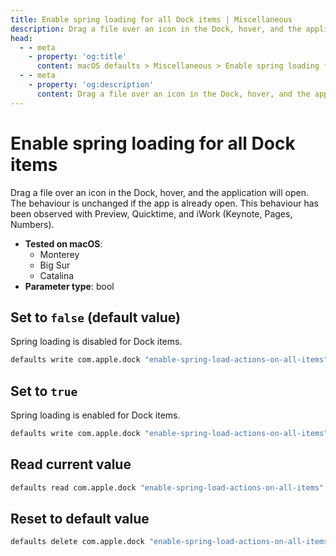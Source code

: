 ```yaml
---
title: Enable spring loading for all Dock items | Miscellaneous
description: Drag a file over an icon in the Dock, hover, and the application will open. The behaviour is unchanged if the app is already open. This behaviour has been observed with Preview, Quicktime, and iWork (Keynote, Pages, Numbers).
head:
  - - meta
    - property: 'og:title'
      content: macOS defaults > Miscellaneous > Enable spring loading for all Dock items
  - - meta
    - property: 'og:description'
      content: Drag a file over an icon in the Dock, hover, and the application will open. The behaviour is unchanged if the app is already open. This behaviour has been observed with Preview, Quicktime, and iWork (Keynote, Pages, Numbers).
---
```


# Enable spring loading for all Dock items

Drag a file over an icon in the Dock, hover, and the application will open. The behaviour is unchanged if the app is already open. This behaviour has been observed with Preview, Quicktime, and iWork (Keynote, Pages, Numbers).

<!-- break lists -->

- **Tested on macOS**:
  - Monterey
  - Big Sur
  - Catalina
- **Parameter type**: bool

## Set to `false` (default value)

Spring loading is disabled for Dock items.

```bash
defaults write com.apple.dock "enable-spring-load-actions-on-all-items" -bool "false" && killall Dock
```

## Set to `true`

Spring loading is enabled for Dock items.

```bash
defaults write com.apple.dock "enable-spring-load-actions-on-all-items" -bool "true" && killall Dock
```

## Read current value

```bash
defaults read com.apple.dock "enable-spring-load-actions-on-all-items"
```

## Reset to default value

```bash
defaults delete com.apple.dock "enable-spring-load-actions-on-all-items" && killall Dock
```
